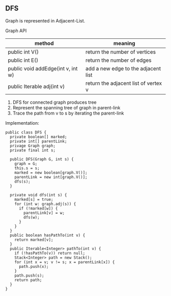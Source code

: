 ## DFS ## 

Graph is represented in Adjacent-List. 

Graph API

|method|meaning|
|---|---|
|public int V()|return the number of vertices|
|public int E()|return the number of edges|
|public void addEdge(int v, int w) |add a new edge to the adjacent list|
|public Iterable<Integer> adj(int v) | return the adjacent list of vertex v |

1. DFS for connected graph produces tree
2. Represent the spanning tree of graph in parent-link 
3. Trace the path from v to s by iterating the parent-link

Implementation: 
```
public class DFS {
  private boolean[] marked;
  private int[] parentLink;
  privage Graph graph;
  private final int s;
  
  public DFS(Graph G, int s) {
    graph = G;
    this.s = s;
    marked = new boolean[graph.V()];
    parentLink = new int[graph.V()];
    dfs(s);
  }
  
  private void dfs(int s) {
    marked[s] = true;
    for (int w: graph.adj(s)) {
      if (!marked[w]) {
        parentLink[v] = w;
        dfs(w);
      }
    }
  }
  public boolean hasPathTo(int v) {
    return marked[v];
  }
  public Iterable<Integer> pathTo(int v) {
    if (!hasPathTo(v)) return null;
    Stack<Integer> path = new Stack();
    for (int x = v; v != s; x = parentLink[x]) {
      path.push(x);
    }
    path.push(s);
    return path;
  }
}
```
